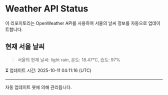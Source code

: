 
# Weather API Status

이 리포지토리는 OpenWeather API를 사용하여 서울의 날씨 정보를 자동으로 업데이트합니다.

## 현재 서울 날씨
> 서울의 현재 날씨: light rain, 온도: 18.47°C, 습도: 97%

⏳ 업데이트 시간: 2025-10-11 04:11:16 (UTC)

---
자동 업데이트 봇에 의해 관리됩니다.
